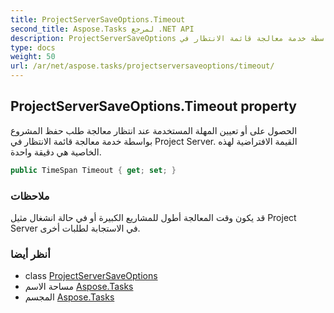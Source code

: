 ```yaml
---
title: ProjectServerSaveOptions.Timeout
second_title: Aspose.Tasks لمرجع .NET API
description: ProjectServerSaveOptions ملكية. الحصول على أو تعيين المهلة المستخدمة عند انتظار معالجة طلب حفظ المشروع بواسطة خدمة معالجة قائمة الانتظار في Project Server. القيمة الافتراضية لهذه الخاصية هي دقيقة واحدة.
type: docs
weight: 50
url: /ar/net/aspose.tasks/projectserversaveoptions/timeout/
---
```

## ProjectServerSaveOptions.Timeout property

الحصول على أو تعيين المهلة المستخدمة عند انتظار معالجة طلب حفظ المشروع بواسطة خدمة معالجة قائمة الانتظار في Project Server. القيمة الافتراضية لهذه الخاصية هي دقيقة واحدة.

```csharp
public TimeSpan Timeout { get; set; }
```

### ملاحظات

قد يكون وقت المعالجة أطول للمشاريع الكبيرة أو في حالة انشغال مثيل Project Server في الاستجابة لطلبات أخرى.

### أنظر أيضا

* class [ProjectServerSaveOptions](../)
* مساحة الاسم [Aspose.Tasks](../../projectserversaveoptions/)
* المجسم [Aspose.Tasks](../../../)


